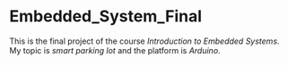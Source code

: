 # Embedded_System_Final 
This is the final project of the course *Introduction to Embedded Systems*.</br>
My topic is *smart parking lot* and the platform is *Arduino*.
